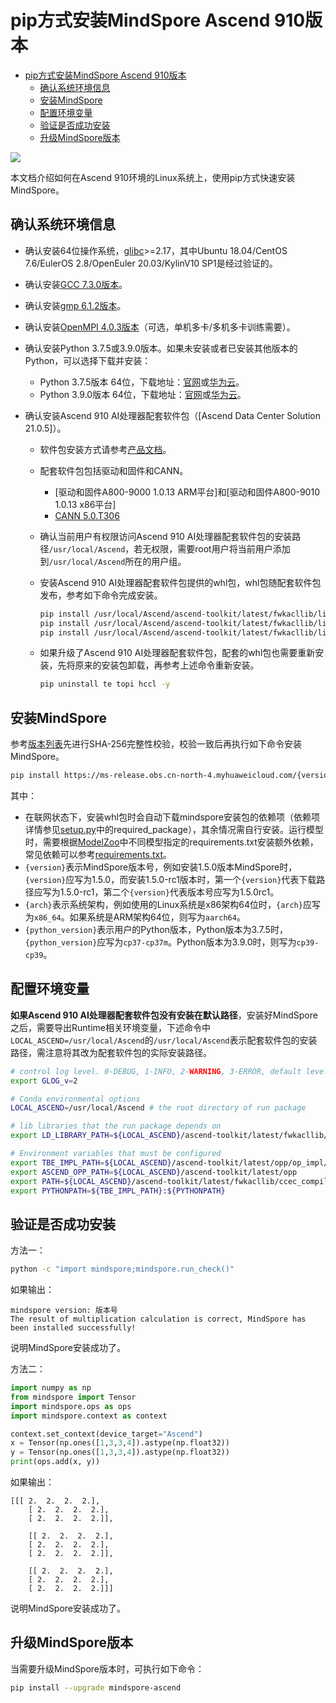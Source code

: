 # pip方式安装MindSpore Ascend 910版本

<!-- TOC -->

- [pip方式安装MindSpore Ascend 910版本](#pip方式安装mindspore-ascend-910版本)
    - [确认系统环境信息](#确认系统环境信息)
    - [安装MindSpore](#安装mindspore)
    - [配置环境变量](#配置环境变量)
    - [验证是否成功安装](#验证是否成功安装)
    - [升级MindSpore版本](#升级mindspore版本)

<!-- /TOC -->

<a href="https://gitee.com/mindspore/docs/blob/r1.5/install/mindspore_ascend_install_pip.md" target="_blank"><img src="https://gitee.com/mindspore/docs/raw/r1.5/resource/_static/logo_source.png"></a>

本文档介绍如何在Ascend 910环境的Linux系统上，使用pip方式快速安装MindSpore。

## 确认系统环境信息

- 确认安装64位操作系统，[glibc](https://www.gnu.org/software/libc/)>=2.17，其中Ubuntu 18.04/CentOS 7.6/EulerOS 2.8/OpenEuler 20.03/KylinV10 SP1是经过验证的。

- 确认安装[GCC 7.3.0版本](http://ftp.gnu.org/gnu/gcc/gcc-7.3.0/gcc-7.3.0.tar.gz)。

- 确认安装[gmp 6.1.2版本](https://gmplib.org/download/gmp/gmp-6.1.2.tar.xz)。

- 确认安装[OpenMPI 4.0.3版本](https://www.open-mpi.org/faq/?category=building#easy-build)（可选，单机多卡/多机多卡训练需要）。

- 确认安装Python 3.7.5或3.9.0版本。如果未安装或者已安装其他版本的Python，可以选择下载并安装：

    - Python 3.7.5版本 64位，下载地址：[官网](https://www.python.org/ftp/python/3.7.5/Python-3.7.5.tgz)或[华为云](https://mirrors.huaweicloud.com/python/3.7.5/Python-3.7.5.tgz)。
    - Python 3.9.0版本 64位，下载地址：[官网](https://www.python.org/ftp/python/3.9.0/Python-3.9.0.tgz)或[华为云](https://mirrors.huaweicloud.com/python/3.9.0/Python-3.9.0.tgz)。

- 确认安装Ascend 910 AI处理器配套软件包（[Ascend Data Center Solution 21.0.5]）。

    - 软件包安装方式请参考[产品文档](https://support.huawei.com/enterprise/zh/ascend-computing/ascend-data-center-solution-pid-251167910)。
    - 配套软件包包括驱动和固件和CANN。
        - [驱动和固件A800-9000 1.0.13 ARM平台]和[驱动和固件A800-9010 1.0.13 x86平台]
        - [CANN 5.0.T306](https://support.huawei.com/enterprise/zh/ascend-computing/cann-pid-251168373/software/254156433)

    - 确认当前用户有权限访问Ascend 910 AI处理器配套软件包的安装路径`/usr/local/Ascend`，若无权限，需要root用户将当前用户添加到`/usr/local/Ascend`所在的用户组。
    - 安装Ascend 910 AI处理器配套软件包提供的whl包，whl包随配套软件包发布，参考如下命令完成安装。

        ```bash
        pip install /usr/local/Ascend/ascend-toolkit/latest/fwkacllib/lib64/topi-{version}-py3-none-any.whl
        pip install /usr/local/Ascend/ascend-toolkit/latest/fwkacllib/lib64/te-{version}-py3-none-any.whl
        pip install /usr/local/Ascend/ascend-toolkit/latest/fwkacllib/lib64/hccl-{version}-py3-none-any.whl
        ```

    - 如果升级了Ascend 910 AI处理器配套软件包，配套的whl包也需要重新安装，先将原来的安装包卸载，再参考上述命令重新安装。

        ```bash
        pip uninstall te topi hccl -y
        ```

## 安装MindSpore

参考[版本列表](https://www.mindspore.cn/versions)先进行SHA-256完整性校验，校验一致后再执行如下命令安装MindSpore。

```bash
pip install https://ms-release.obs.cn-north-4.myhuaweicloud.com/{version}/MindSpore/ascend/{arch}/mindspore_ascend-{version}-{python_version}-linux_{arch}.whl --trusted-host ms-release.obs.cn-north-4.myhuaweicloud.com -i https://pypi.tuna.tsinghua.edu.cn/simple
```

其中：

- 在联网状态下，安装whl包时会自动下载mindspore安装包的依赖项（依赖项详情参见[setup.py](https://gitee.com/mindspore/mindspore/blob/r1.5/setup.py)中的required_package），其余情况需自行安装。运行模型时，需要根据[ModelZoo](https://gitee.com/mindspore/mindspore/tree/r1.5/model_zoo)中不同模型指定的requirements.txt安装额外依赖，常见依赖可以参考[requirements.txt](https://gitee.com/mindspore/mindspore/blob/r1.5/requirements.txt)。  
- `{version}`表示MindSpore版本号，例如安装1.5.0版本MindSpore时，`{version}`应写为1.5.0，而安装1.5.0-rc1版本时，第一个`{version}`代表下载路径应写为1.5.0-rc1，第二个`{version}`代表版本号应写为1.5.0rc1。
- `{arch}`表示系统架构，例如使用的Linux系统是x86架构64位时，`{arch}`应写为`x86_64`。如果系统是ARM架构64位，则写为`aarch64`。
- `{python_version}`表示用户的Python版本，Python版本为3.7.5时，`{python_version}`应写为`cp37-cp37m`。Python版本为3.9.0时，则写为`cp39-cp39`。

## 配置环境变量

**如果Ascend 910 AI处理器配套软件包没有安装在默认路径**，安装好MindSpore之后，需要导出Runtime相关环境变量，下述命令中`LOCAL_ASCEND=/usr/local/Ascend`的`/usr/local/Ascend`表示配套软件包的安装路径，需注意将其改为配套软件包的实际安装路径。

```bash
# control log level. 0-DEBUG, 1-INFO, 2-WARNING, 3-ERROR, default level is WARNING.
export GLOG_v=2

# Conda environmental options
LOCAL_ASCEND=/usr/local/Ascend # the root directory of run package

# lib libraries that the run package depends on
export LD_LIBRARY_PATH=${LOCAL_ASCEND}/ascend-toolkit/latest/fwkacllib/lib64:${LOCAL_ASCEND}/driver/lib64:${LOCAL_ASCEND}/ascend-toolkit/latest/opp/op_impl/built-in/ai_core/tbe/op_tiling:${LD_LIBRARY_PATH}

# Environment variables that must be configured
export TBE_IMPL_PATH=${LOCAL_ASCEND}/ascend-toolkit/latest/opp/op_impl/built-in/ai_core/tbe            # TBE operator implementation tool path
export ASCEND_OPP_PATH=${LOCAL_ASCEND}/ascend-toolkit/latest/opp                                       # OPP path
export PATH=${LOCAL_ASCEND}/ascend-toolkit/latest/fwkacllib/ccec_compiler/bin/:${PATH}                 # TBE operator compilation tool path
export PYTHONPATH=${TBE_IMPL_PATH}:${PYTHONPATH}                                                # Python library that TBE implementation depends on
```

## 验证是否成功安装

方法一：

```bash
python -c "import mindspore;mindspore.run_check()"
```

如果输出：

```text
mindspore version: 版本号
The result of multiplication calculation is correct, MindSpore has been installed successfully!
```

说明MindSpore安装成功了。

方法二：

```python
import numpy as np
from mindspore import Tensor
import mindspore.ops as ops
import mindspore.context as context

context.set_context(device_target="Ascend")
x = Tensor(np.ones([1,3,3,4]).astype(np.float32))
y = Tensor(np.ones([1,3,3,4]).astype(np.float32))
print(ops.add(x, y))
```

如果输出：

```text
[[[ 2.  2.  2.  2.],
    [ 2.  2.  2.  2.],
    [ 2.  2.  2.  2.]],

    [[ 2.  2.  2.  2.],
    [ 2.  2.  2.  2.],
    [ 2.  2.  2.  2.]],

    [[ 2.  2.  2.  2.],
    [ 2.  2.  2.  2.],
    [ 2.  2.  2.  2.]]]
```

说明MindSpore安装成功了。

## 升级MindSpore版本

当需要升级MindSpore版本时，可执行如下命令：

```bash
pip install --upgrade mindspore-ascend
```

